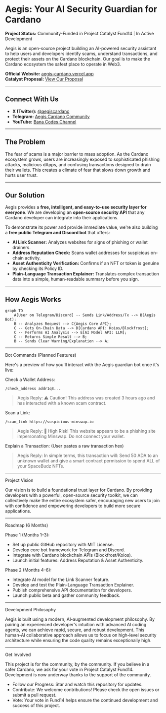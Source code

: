 # Aegis: Your AI Security Guardian for Cardano

**Project Status:** Community-Funded in Project Catalyst Fund14 | In Active Development

Aegis is an open-source project building an AI-powered security assistant to help users and developers identify scams, understand transactions, and protect their assets on the Cardano blockchain. Our goal is to make the Cardano ecosystem the safest place to operate in Web3.

**Official Website:** [aegis-cardano.vercel.app](https://aegis-cardano.vercel.app)  
**Catalyst Proposal:** [View Our Proposal](https://example.com)

---

## Connect With Us

- **X (Twitter):** [@aegiscardano](https://twitter.com/aegiscardano)
- **Telegram:** [Aegis Cardano Community](https://t.me/aegiscardano)
- **YouTube:** [Bana Codes Channel](https://youtube.com/@Banacodes)

---

## The Problem

The fear of scams is a major barrier to mass adoption. As the Cardano ecosystem grows, users are increasingly exposed to sophisticated phishing attacks, malicious dApps, and confusing transactions designed to drain their wallets. This creates a climate of fear that slows down growth and hurts user trust.

---

## Our Solution

Aegis provides a **free, intelligent, and easy-to-use security layer for everyone**. We are developing an **open-source security API** that any Cardano developer can integrate into their applications.

To demonstrate its power and provide immediate value, we're also building a **free public Telegram and Discord bot** that offers:

- **AI Link Scanner:** Analyzes websites for signs of phishing or wallet drainers.
- **Address Reputation Check:** Scans wallet addresses for suspicious on-chain activity.
- **Asset Authenticity Verification:** Confirms if an NFT or token is genuine by checking its Policy ID.
- **Plain-Language Transaction Explainer:** Translates complex transaction data into a simple, human-readable summary before you sign.

---

## How Aegis Works

```mermaid
graph TD
    A[User on Telegram/Discord] -- Sends Link/Address/Tx --> B(Aegis Bot);
    B -- Analyzes Request --> C{Aegis Core API};
    C -- Gets On-Chain Data --> D[Cardano API: Koios/Blockfrost];
    C -- Performs AI Analysis --> E[AI Model API: LLM];
    C -- Returns Simple Result --> B;
    B -- Sends Clear Warning/Explanation --> A;
```
---

Bot Commands (Planned Features)

Here's a preview of how you'll interact with the Aegis guardian bot once it's live:

Check a Wallet Address:

```plaintext
/check_address addr1q8...
```

> Aegis Reply: ⚠️ Caution! This address was created 3 hours ago and has interacted with a known scam contract.

Scan a Link:

```plaintext
/scan_link https://suspicious-minswap.io
```

> Aegis Reply: 🚨 High Risk! This website appears to be a phishing site impersonating Minswap. Do not connect your wallet.

Explain a Transaction:
(User pastes a raw transaction hex)  

> Aegis Reply: In simple terms, this transaction will: Send 50 ADA to an unknown wallet and give a smart contract permission to spend ALL of your SpaceBudz NFTs.

---

Project Vision

Our vision is to build a foundational trust layer for Cardano. By providing developers with a powerful, open-source security toolkit, we can collectively make the entire ecosystem safer, encouraging new users to join with confidence and empowering developers to build more secure applications.

---

Roadmap (6 Months)

Phase 1 (Months 1–3):
- Set up public GitHub repository with MIT License.
- Develop core bot framework for Telegram and Discord.
- Integrate with Cardano blockchain APIs (Blockfrost/Koios).
- Launch initial features: Address Reputation & Asset Authenticity.

Phase 2 (Months 4–6):
- Integrate AI model for the Link Scanner feature.
- Develop and test the Plain-Language Transaction Explainer.
- Publish comprehensive API documentation for developers.
- Launch public beta and gather community feedback.

---

Development Philosophy

Aegis is built using a modern, AI-augmented development philosophy. By pairing an experienced developer's intuition with advanced AI coding agents, we can achieve rapid, secure, and robust development. This human-AI collaborative approach allows us to focus on high-level security architecture while ensuring the code quality remains exceptionally high.

---

Get Involved

This project is for the community, by the community. If you believe in a safer Cardano, we ask for your vote in Project Catalyst Fund14. Development is now underway thanks to the support of the community.

- Follow our Progress: Star and watch this repository for updates.
- Contribute: We welcome contributions! Please check the open issues or submit a pull request.
- Vote: Your vote in Fund14 helps ensure the continued development and success of this project.

```

